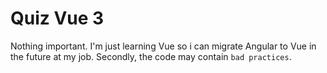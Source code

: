 # Quiz Vue 3

Nothing important. I'm just learning Vue so i can migrate Angular to Vue in the future at my job. Secondly, the code may
contain `bad practices`.